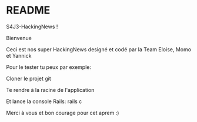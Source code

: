 # README

S4J3-HackingNews !

Bienvenue

Ceci est nos super HackingNews designé et codé par la Team Eloise, Momo et Yannick

Pour le tester tu peux par exemple:

Cloner le projet git

Te rendre à la racine de l'application

Et lance la console Rails: rails c

Merci à vous et bon courage pour cet aprem :)
